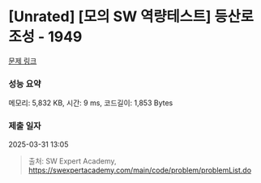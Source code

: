# [Unrated] [모의 SW 역량테스트] 등산로 조성 - 1949 

[문제 링크](https://swexpertacademy.com/main/code/problem/problemDetail.do?contestProbId=AV5PoOKKAPIDFAUq) 

### 성능 요약

메모리: 5,832 KB, 시간: 9 ms, 코드길이: 1,853 Bytes

### 제출 일자

2025-03-31 13:05



> 출처: SW Expert Academy, https://swexpertacademy.com/main/code/problem/problemList.do